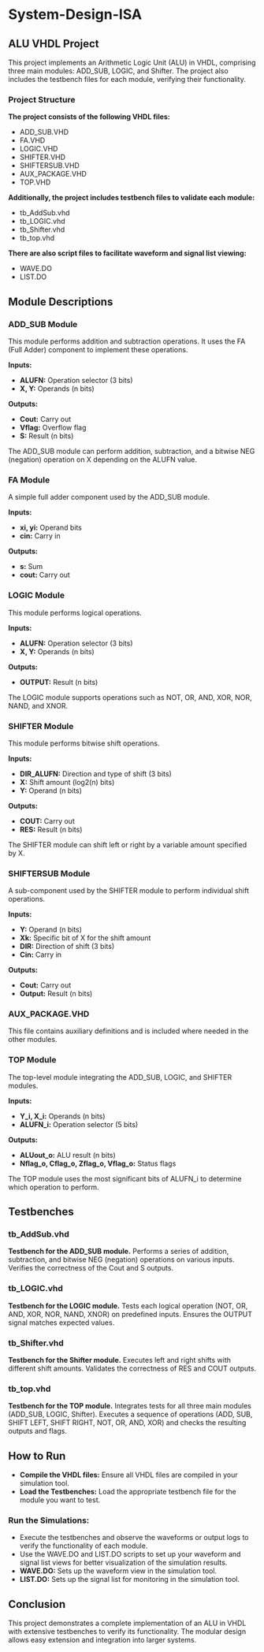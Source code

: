 # System-Design-ISA
## ALU VHDL Project
This project implements an Arithmetic Logic Unit (ALU) in VHDL, comprising three main modules: ADD_SUB, LOGIC, and Shifter. The project also includes the testbench files for each module, verifying their functionality.

### Project Structure
**The project consists of the following VHDL files:**
- ADD_SUB.VHD
- FA.VHD
- LOGIC.VHD
- SHIFTER.VHD
- SHIFTERSUB.VHD
- AUX_PACKAGE.VHD
- TOP.VHD

**Additionally, the project includes testbench files to validate each module:**
- tb_AddSub.vhd
- tb_LOGIC.vhd
- tb_Shifter.vhd
- tb_top.vhd
  
**There are also script files to facilitate waveform and signal list viewing:**
- WAVE.DO
- LIST.DO


## Module Descriptions
### ADD_SUB Module
This module performs addition and subtraction operations. 
It uses the FA (Full Adder) component to implement these operations.

**Inputs:**
- **ALUFN:** Operation selector (3 bits)
- **X, Y:** Operands (n bits)
  
**Outputs:**
- **Cout:** Carry out
- **Vflag:** Overflow flag
- **S:** Result (n bits)
  
The ADD_SUB module can perform addition, subtraction, and a bitwise NEG (negation) operation on X depending on the ALUFN value.



### FA Module
A simple full adder component used by the ADD_SUB module.

**Inputs:**
- **xi, yi:** Operand bits
- **cin:** Carry in
  
**Outputs:**
- **s:** Sum
- **cout:** Carry out



### LOGIC Module
This module performs logical operations.

**Inputs:**
- **ALUFN:** Operation selector (3 bits)
- **X, Y:** Operands (n bits)
  
**Outputs:**
- **OUTPUT:** Result (n bits)
  
The LOGIC module supports operations such as NOT, OR, AND, XOR, NOR, NAND, and XNOR.



### SHIFTER Module
This module performs bitwise shift operations.

**Inputs:**
- **DIR_ALUFN:** Direction and type of shift (3 bits)
- **X:** Shift amount (log2(n) bits)
- **Y:** Operand (n bits)
  
**Outputs:**
- **COUT:** Carry out
- **RES:** Result (n bits)
  
The SHIFTER module can shift left or right by a variable amount specified by X.



### SHIFTERSUB Module
A sub-component used by the SHIFTER module to perform individual shift operations.

**Inputs:**
- **Y:** Operand (n bits)
- **Xk:** Specific bit of X for the shift amount
- **DIR:** Direction of shift (3 bits)
- **Cin:** Carry in

**Outputs:**
- **Cout:** Carry out
- **Output:** Result (n bits)



### AUX_PACKAGE.VHD
This file contains auxiliary definitions and is included where needed in the other modules.



### TOP Module
The top-level module integrating the ADD_SUB, LOGIC, and SHIFTER modules.

**Inputs:**
- **Y_i, X_i:** Operands (n bits)
- **ALUFN_i:** Operation selector (5 bits)

**Outputs:**
- **ALUout_o:** ALU result (n bits)
- **Nflag_o, Cflag_o, Zflag_o, Vflag_o:** Status flags

The TOP module uses the most significant bits of ALUFN_i to determine which operation to perform.



## Testbenches

### tb_AddSub.vhd
**Testbench for the ADD_SUB module.**
Performs a series of addition, subtraction, and bitwise NEG (negation) operations on various inputs.
Verifies the correctness of the Cout and S outputs.


### tb_LOGIC.vhd
**Testbench for the LOGIC module.**
Tests each logical operation (NOT, OR, AND, XOR, NOR, NAND, XNOR) on predefined inputs.
Ensures the OUTPUT signal matches expected values.


### tb_Shifter.vhd
**Testbench for the Shifter module.**
Executes left and right shifts with different shift amounts.
Validates the correctness of RES and COUT outputs.


### tb_top.vhd
**Testbench for the TOP module.**
Integrates tests for all three main modules (ADD_SUB, LOGIC, Shifter).
Executes a sequence of operations (ADD, SUB, SHIFT LEFT, SHIFT RIGHT, NOT, OR, AND, XOR) and checks the resulting outputs and flags.


## How to Run

- **Compile the VHDL files:** Ensure all VHDL files are compiled in your simulation tool.
- **Load the Testbenches:** Load the appropriate testbench file for the module you want to test.

### Run the Simulations:
- Execute the testbenches and observe the waveforms or output logs to verify the functionality of each module.
- Use the WAVE.DO and LIST.DO scripts to set up your waveform and signal list views for better visualization of the simulation results.
- **WAVE.DO:** Sets up the waveform view in the simulation tool.
- **LIST.DO:** Sets up the signal list for monitoring in the simulation tool.


## Conclusion
This project demonstrates a complete implementation of an ALU in VHDL with extensive testbenches to verify its functionality. 
The modular design allows easy extension and integration into larger systems.
